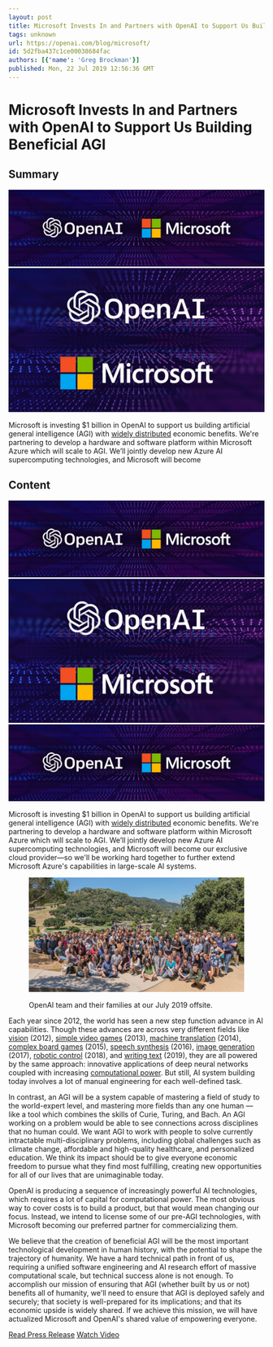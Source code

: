```yaml
---
layout: post
title: Microsoft Invests In and Partners with OpenAI to Support Us Building Beneficial AGI
tags: unknown
url: https://openai.com/blog/microsoft/
id: 5d2fba437c1ce00038684fac
authors: [{'name': 'Greg Brockman'}]
published: Mon, 22 Jul 2019 12:56:36 GMT
---
```



# Microsoft Invests In and Partners with OpenAI to Support Us Building Beneficial AGI

## Summary

<!--kg-card-begin: markdown--><div class="js-custom-media">
<img class="d-none d-sm-block w-100" src="images/msft_7-19d.jpg"/>
<img class="d-block d-sm-none w-100" src="images/openai-msft-twitter_7-21b.jpg"/>
</div>
<div class="js-excerpt">
<p>Microsoft is investing $1 billion in OpenAI to support us building artificial general intelligence (AGI) with <a href="https://openai.com/charter/">widely distributed</a> economic benefits. We're partnering to develop a hardware and software platform within Microsoft Azure which will scale to AGI. We’ll jointly develop new Azure AI supercomputing technologies, and Microsoft will become</p></div>

## Content


<!--kg-card-begin: markdown--><div class="js-custom-media">
<img alt="Microsoft Invests In and Partners with OpenAI to Support Us Building Beneficial AGI" class="d-none d-sm-block w-100" src="images/msft_7-19d.jpg"/>
<img alt="Microsoft Invests In and Partners with OpenAI to Support Us Building Beneficial AGI" class="d-block d-sm-none w-100" src="images/openai-msft-twitter_7-21b.jpg"/>
</div>
<div class="js-excerpt">
<img alt="Microsoft Invests In and Partners with OpenAI to Support Us Building Beneficial AGI" src="images/msft_7-19d.jpg"/><p>Microsoft is investing $1 billion in OpenAI to support us building artificial general intelligence (AGI) with <a href="https://openai.com/charter/">widely distributed</a> economic benefits. We're partnering to develop a hardware and software platform within Microsoft Azure which will scale to AGI. We’ll jointly develop new Azure AI supercomputing technologies, and Microsoft will become our exclusive cloud provider—so we'll be working hard together to further extend Microsoft Azure's capabilities in large-scale AI systems.</p>
</div>
<figure class="mt-0.5 mb-1.5">
<p><img alt="Microsoft Invests In and Partners with OpenAI to Support Us Building Beneficial AGI" src="images/openai-team-offsite-2019.jpg"/></p>
<figcaption>OpenAI team and their families at our July 2019 offsite.</figcaption>
</figure>
<p>Each year since 2012, the world has seen a new step function advance in AI capabilities. Though these advances are across very different fields like <a href="https://medium.com/coinmonks/paper-review-of-alexnet-caffenet-winner-in-ilsvrc-2012-image-classification-b93598314160">vision</a> (2012), <a href="https://danieltakeshi.github.io/2016/12/01/going-deeper-into-reinforcement-learning-understanding-dqn/">simple video games</a> (2013), <a href="https://blog.acolyer.org/2016/06/02/sequence-to-sequence-learning-with-neural-networks/">machine translation</a> (2014), <a href="https://deepmind.com/research/alphago/">complex board games</a> (2015), <a href="https://deepmind.com/blog/wavenet-generative-model-raw-audio/">speech synthesis</a> (2016), <a href="https://www.youtube.com/watch?v=G06dEcZ-QTg">image generation</a> (2017), <a href="https://openai.com/blog/learning-dexterity/">robotic control</a> (2018), and <a href="https://openai.com/blog/better-language-models/">writing text</a> (2019), they are all powered by the same approach: innovative applications of deep neural networks coupled with increasing <a href="https://openai.com/blog/ai-and-compute/">computational power</a>. But still, AI system building today involves a lot of manual engineering for each well-defined task.</p>
<p>In contrast, an AGI will be a system capable of mastering a field of study to the world-expert level, and mastering more fields than any one human — like a tool which combines the skills of Curie, Turing, and Bach. An AGI working on a problem would be able to see connections across disciplines that no human could. We want AGI to work with people to solve currently intractable multi-disciplinary problems, including global challenges such as climate change, affordable and high-quality healthcare, and personalized education. We think its impact should be to give everyone economic freedom to pursue what they find most fulfilling, creating new opportunities for all of our lives that are unimaginable today.</p>
<p>OpenAI is producing a sequence of increasingly powerful AI technologies, which requires a lot of capital for computational power. The most obvious way to cover costs is to build a product, but that would mean changing our focus. Instead, we intend to license some of our pre-AGI technologies, with Microsoft becoming our preferred partner for commercializing them.</p>
<p>We believe that the creation of beneficial AGI will be the most important technological development in human history, with the potential to shape the trajectory of humanity. We have a hard technical path in front of us, requiring a unified software engineering and AI research effort of massive computational scale, but technical success alone is not enough. To accomplish our mission of ensuring that AGI (whether built by us or not) benefits all of humanity, we'll need to ensure that AGI is deployed safely and securely; that society is well-prepared for its implications; and that its economic upside is widely shared. If we achieve this mission, we will have actualized Microsoft and OpenAI's shared value of empowering everyone.</p>
<section class="btns mt-3 mb-0">
<a class="btn btn-padded icon-papers" href="https://news.microsoft.com/2019/07/22/openai-forms-exclusive-computing-partnership-with-microsoft-to-build-new-azure-ai-supercomputing-technologies/">Read Press Release</a>
<a class="btn btn-padded icon-play" href="https://www.linkedin.com/feed/update/urn:li:activity:6559114910486405120/">Watch Video</a>
</section>
<!--kg-card-end: markdown-->